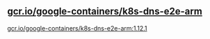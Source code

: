 
[gcr.io/google-containers/k8s-dns-e2e-arm](https://hub.docker.com/r/anjia0532/google-containers.k8s-dns-e2e-arm/tags/)
-----


[gcr.io/google-containers/k8s-dns-e2e-arm:1.12.1](https://hub.docker.com/r/anjia0532/google-containers.k8s-dns-e2e-arm/tags/)


